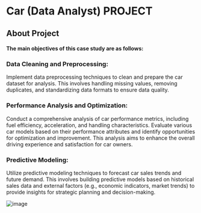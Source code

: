 # Car (Data Analyst) PROJECT
## About Project
#### The main objectives of this case study are as follows:
### Data Cleaning and Preprocessing:

Implement data preprocessing techniques to clean and prepare the car dataset for analysis. This involves handling missing values, removing duplicates, and standardizing data formats to ensure data quality.
### Performance Analysis and Optimization:

Conduct a comprehensive analysis of car performance metrics, including fuel efficiency, acceleration, and handling characteristics. Evaluate various car models based on their performance attributes and identify opportunities for optimization and improvement. This analysis aims to enhance the overall driving experience and satisfaction for car owners.

### Predictive Modeling:

Utilize predictive modeling techniques to forecast car sales trends and future demand. This involves building predictive models based on historical sales data and external factors (e.g., economic indicators, market trends) to provide insights for strategic planning and decision-making.


![image](https://github.com/VishalMurya/Cars-Data_Analysis-/assets/146605505/7403615a-3a7a-4882-9245-ae7ecd68b165)
